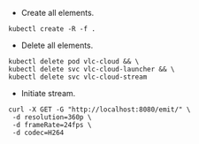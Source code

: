 * Create all elements.
```shell script
kubectl create -R -f .
```
* Delete all elements.
```shell script
kubectl delete pod vlc-cloud && \
kubectl delete svc vlc-cloud-launcher && \
kubectl delete svc vlc-cloud-stream
```
* Initiate stream.
```shell script
curl -X GET -G "http://localhost:8080/emit/" \
 -d resolution=360p \
 -d frameRate=24fps \
 -d codec=H264
```